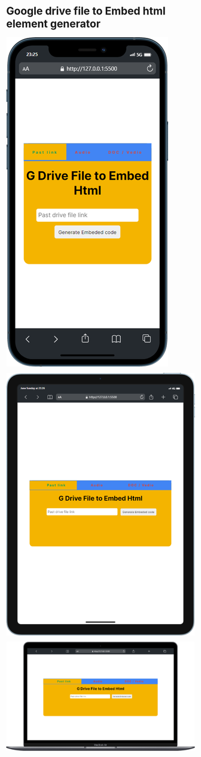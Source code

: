 # Google drive file to Embed html element generator

![mobile view](./images/mobile-responsive.png)

![tablet view](./images/tablet-view.png)

![laptop view](./images/laptop-view.png)
